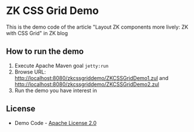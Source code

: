 # ZK CSS Grid Demo

This is the demo code of the article "Layout ZK components more lively: ZK with CSS Grid" in ZK blog


## How to run the demo

1. Execute Apache Maven goal `jetty:run`
2. Browse URL: [http://localhost:8080/zkcssgriddemo/ZKCSSGridDemo1.zul](http://localhost:8080/zkcssgriddemo/ZKCSSGridDemo1.zul) and [http://localhost:8080/zkcssgriddemo/ZKCSSGridDemo2.zul](http://localhost:8080/zkcssgriddemo/ZKCSSGridDemo2.zul)
3. Run the demo you have interest in

## License
* Demo Code - [Apache License 2.0](http://www.apache.org/licenses/LICENSE-2.0)